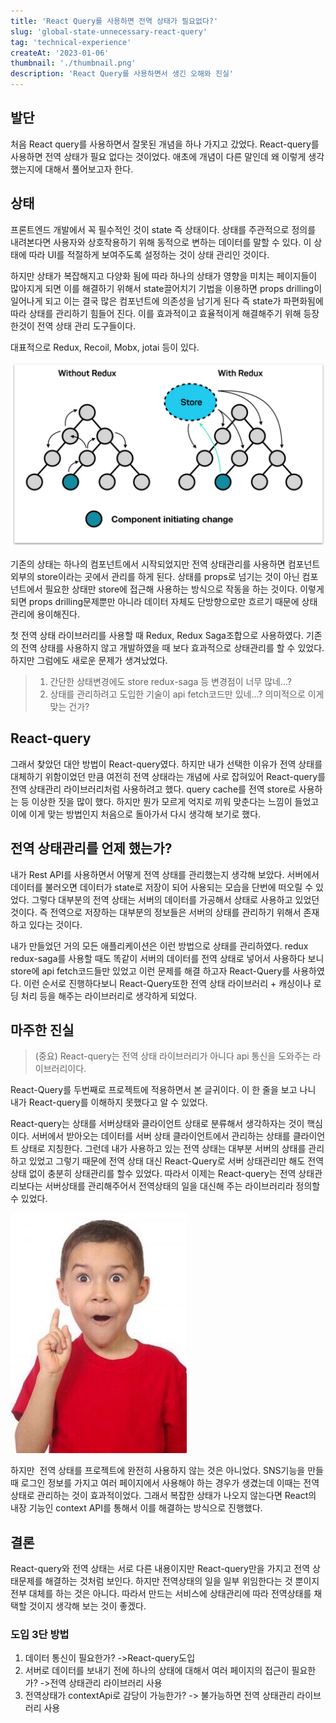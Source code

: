 ```yaml
---
title: 'React Query를 사용하면 전역 상태가 필요없다?'
slug: 'global-state-unnecessary-react-query'
tag: 'technical-experience'
createAt: '2023-01-06'
thumbnail: './thumbnail.png'
description: 'React Query를 사용하면서 생긴 오해와 진실'
---
```


## 발단

처음 React query를 사용하면서 잘못된 개념을 하나 가지고 갔었다. React-query를 사용하면 전역 상태가 필요 없다는 것이었다. 애초에 개념이 다른 말인데 왜 이렇게 생각했는지에 대해서 풀어보고자 한다.

## 상태

프론트엔드 개발에서 꼭 필수적인 것이 state 즉 상태이다. 상태를 주관적으로 정의를 내려본다면 사용자와 상호작용하기 위해 동적으로 변하는 데이터를 말할 수 있다. 이 상태에 따라 UI를 적절하게 보여주도록 설정하는 것이 상태 관리인 것이다.

하지만 상태가 복잡해지고 다양화 됨에 따라 하나의 상태가 영향을 미치는 페이지들이 많아지게 되면 이를 해결하기 위해서 state끌어치기 기법을 이용하면 props drilling이 일어나게 되고 이는 결국 많은 컴포넌트에 의존성을 남기게 된다 즉 state가 파편화됨에 따라 상태를 관리하기 힘들어 진다. 이를 효과적이고 효율적이게 해결해주기 위해 등장한것이 전역 상태 관리 도구들이다.

대표적으로 Redux, Recoil, Mobx, jotai 등이 있다.

![전역 state중 Redux의 상태 관리](./1.png)

기존의 상태는 하나의 컴포넌트에서 시작되었지만 전역 상태관리를 사용하면 컴포넌트 외부의 store이라는 곳에서 관리를 하게 된다. 상태를 props로 넘기는 것이 아닌 컴포넌트에서 필요한 상태만 store에 접근해 사용하는 방식으로 작동을 하는 것이다. 이렇게 되면 props drilling문제뿐만 아니라 데이터 자체도 단방향으로만 흐르기 때문에 상태관리에 용이해진다.

첫 전역 상태 라이브러리를 사용할 때 Redux, Redux Saga조합으로 사용하였다. 기존의 전역 상태를 사용하지 않고 개발하였을 때 보다 효과적으로 상태관리를 할 수 있었다. 하지만 그럼에도 새로운 문제가 생겨났었다.

> 1.  간단한 상태변경에도 store redux-saga 등 변경점이 너무 많네...?
> 2.  상태를 관리하려고 도입한 기술이 api fetch코드만 있네...? 의미적으로 이게 맞는 건가?

## React-query

그래서 찾았던 대안 방법이 React-query였다. 하지만 내가 선택한 이유가 전역 상태를 대체하기 위함이었던 만큼 여전히 전역 상태라는 개념에 사로 잡혀있어 React-query를 전역 상태관리 라이브러리처럼 사용하려고 했다. query cache를 전역 store로 사용하는 등 이상한 짓을 많이 했다. 하지만 뭔가 모르게 억지로 끼워 맞춘다는 느낌이 들었고 이에 이게 맞는 방법인지 처음으로 돌아가서 다시 생각해 보기로 했다.

## 전역 상태관리를 언제 했는가?

내가 Rest API를 사용하면서 어떻게 전역 상태를 관리했는지 생각해 보았다. 서버에서 데이터를 불러오면 데이터가 state로 저장이 되어 사용되는 모습을 단번에 떠오릴 수 있었다. 그렇다 대부분의 전역 상태는 서버의 데이터를 가공해서 상태로 사용하고 있었던 것이다. 즉 전역으로 저장하는 대부분의 정보들은 서버의 상태를 관리하기 위해서 존재하고 있다는 것이다.

내가 만들었던 거의 모든 애플리케이션은 이런 방법으로 상태를 관리하였다. redux redux-saga를 사용할 때도 똑같이 서버의 데이터를 전역 상태로 넣어서 사용하다 보니 store에 api fetch코드들만 있었고 이런 문제를 해결 하고자 React-Query를 사용하였다. 이런 순서로 진행하다보니 React-Query또한 전역 상태 라이브러리 + 캐싱이나 로딩 처리 등을 해주는 라이브러리로 생각하게 되었다.

## 마주한 진실

> (중요) React-query는 전역 상태 라이브러리가 아니다 api 통신을 도와주는 라이브러리이다.

React-Query를 두번째로 프로젝트에 적용하면서 본 글귀이다. 이 한 줄을 보고 나니 내가 React-query를 이해하지 못했다고 알 수 있었다.

React-query는 상태를 서버상태와 클라이언트 상태로 분류해서 생각하자는 것이 핵심이다. 서버에서 받아오는 데이터를 서버 상태 클라이언트에서 관리하는 상태를 클라이언트 상태로 지칭한다. 그런데 내가 사용하고 있는 전역 상태는 대부분 서버의 상태를 관리하고 있었고 그렇기 때문에 전역 상태 대신 React-Query로 서버 상태관리만 해도 전역 상태 없이 충분히 상태관리를 할수 있었다. 따라서 이제는 React-query는 전역 상태관리보다는 서버상태를 관리해주어서 전역상태의 일을 대신해 주는 라이브러리라 정의할 수 있었다.

![이제는 진짜 알겠다!!](./2.png)

하지만  전역 상태를 프로젝트에 완전히 사용하지 않는 것은 아니었다. SNS기능을 만들 때 로그인 정보를 가지고 여러 페이지에서 사용해야 하는 경우가 생겼는데 이때는 전역 상태로 관리하는 것이 효과적이었다. 그래서 복잡한 상태가 나오지 않는다면 React의 내장 기능인 context API를 통해서 이를 해결하는 방식으로 진행했다.

## 결론

React-query와 전역 상태는 서로 다른 내용이지만 React-query만을 가지고 전역 상태문제를 해결하는 것처럼 보인다. 하지만 전역상태의 일을 일부 위임한다는 것 뿐이지 전부 대체를 하는 것은 아니다. 따라서 만드는 서비스에 상태관리에 따라 전역상태를 채택할 것이지 생각해 보는 것이 좋겠다.

### 도입 3단 방법

1.  데이터 통신이 필요한가? ->React-query도입
2.  서버로 데이터를 보내기 전에 하나의 상태에 대해서 여러 페이지의 접근이 필요한가? ->전역 상태관리 라이브러리 사용
3.  전역상태가 contextApi로 감당이 가능한가? -> 불가능하면 전역 상태관리 라이브러리 사용
